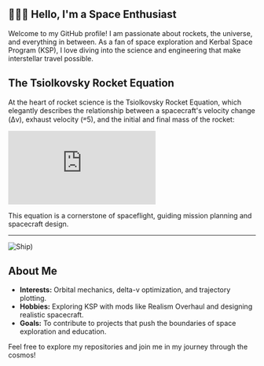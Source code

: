 ## 🧑🏼‍🚀 Hello, I'm a Space Enthusiast

Welcome to my GitHub profile! I am passionate about rockets, the universe, and everything in between. As a fan of space exploration and Kerbal Space Program (KSP), I love diving into the science and engineering that make interstellar travel possible.

## The Tsiolkovsky Rocket Equation

At the heart of rocket science is the Tsiolkovsky Rocket Equation, which elegantly describes the relationship between a spacecraft's velocity change (Δv), exhaust velocity (ᵆ5), and the initial and final mass of the rocket:

![Rocket Equation](https://latex.codecogs.com/png.latex?%5CDelta%20v%20%3D%20v_%7B%5Ctext%7Be%7D%7D%20%5Cln%20%5Cfrac%7Bm_%7B0%7D%7D%7Bm_%7Bf%7D%7D%20%3D%20I_%7B%5Ctext%7Bsp%7D%7D%20g_%7B0%7D%20%5Cln%20%5Cfrac%7Bm_%7B0%7D%7D%7Bm_%7Bf%7D%7D)

This equation is a cornerstone of spaceflight, guiding mission planning and spacecraft design.

---
![Ship)](https://github.com/user-attachments/assets/ship.png)

## About Me

- **Interests:** Orbital mechanics, delta-v optimization, and trajectory plotting.
- **Hobbies:** Exploring KSP with mods like Realism Overhaul and designing realistic spacecraft.
- **Goals:** To contribute to projects that push the boundaries of space exploration and education.

Feel free to explore my repositories and join me in my journey through the cosmos!
